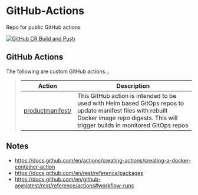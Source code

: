 # GitHub-Actions
Repo for public GitHub actions

[![GitHub CR Build and Push](https://github.com/tpayne/github-actions/actions/workflows/docker-image.yml/badge.svg?branch=main)](https://github.com/tpayne/github-actions/actions/workflows/docker-image.yml)

GitHub Actions
--------------
The following are custom GitHub actions...

>| Action | Description |
>| -------- | ----------- |
>| [productmanifest/](https://github.com/tpayne/github-actions/tree/main/productmanifest) | This GitHub action is intended to be used with Helm based GitOps repos to update manifest files with rebuilt Docker image repo digests. This will trigger builds in monitored GitOps repos |

Notes
-----
- https://docs.github.com/en/actions/creating-actions/creating-a-docker-container-action
- https://docs.github.com/en/rest/reference/packages
- https://docs.github.com/en/github-ae@latest/rest/reference/actions#workflow-runs
